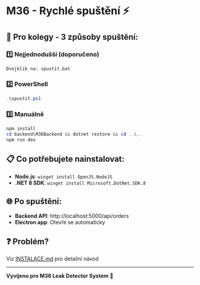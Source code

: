 # M36 - Rychlé spuštění ⚡

## 🎯 Pro kolegy - 3 způsoby spuštění:

### 1️⃣ Nejjednodušší (doporučeno)
```
Dvojklik na: spustit.bat
```

### 2️⃣ PowerShell
```powershell
.\spustit.ps1
```

### 3️⃣ Manuálně
```powershell
npm install
cd backend\M36Backend && dotnet restore && cd ..\..
npm run dev
```

## 📋 Co potřebujete nainstalovat:
- **Node.js**: `winget install OpenJS.NodeJS`
- **.NET 8 SDK**: `winget install Microsoft.DotNet.SDK.8`

## 🌐 Po spuštění:
- **Backend API**: http://localhost:5000/api/orders
- **Electron app**: Otevře se automaticky

## ❓ Problém?
Viz [INSTALACE.md](INSTALACE.md) pro detailní návod

---
**Vyvíjeno pro M36 Leak Detector System** 🔧
